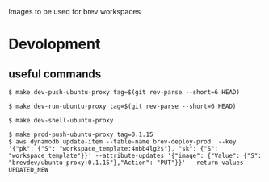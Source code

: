 Images to be used for brev workspaces


# Devolopment

## useful commands

```
$ make dev-push-ubuntu-proxy tag=$(git rev-parse --short=6 HEAD)
```

```
$ make dev-run-ubuntu-proxy tag=$(git rev-parse --short=6 HEAD)
```

```
$ make dev-shell-ubuntu-proxy
```

```
$ make prod-push-ubuntu-proxy tag=0.1.15
$ aws dynamodb update-item --table-name brev-deploy-prod  --key '{"pk": {"S": "workspace_template:4nbb4lg2s"}, "sk": {"S": "workspace_template"}}' --attribute-updates '{"image": {"Value": {"S": "brevdev/ubuntu-proxy:0.1.15"},"Action": "PUT"}}' --return-values UPDATED_NEW 
```
